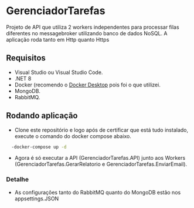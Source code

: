 # GerenciadorTarefas
Projeto de API que utiliza 2 workers independentes para processar filas diferentes no messagebroker utilizando banco de dados NoSQL.
A aplicação roda tanto em Http quanto Https

## Requisitos

- Visual Studio ou Visual Studio Code.
- .NET 8
- Docker (recomendo o [Docker Desktop](https://www.docker.com/products/docker-desktop/) pois foi o que utilizei.
- MongoDB.
- RabbitMQ.

## Rodando aplicação
- Clone este repositório e logo após de certificar que está tudo instalado, execute o comando do docker compose abaixo.
  
```bash
  -docker-compose up -d
```
- Agora é só executar a API (GerenciadorTarefas.API) junto aos Workers (GerenciadorTarefas.GerarRelatorio e GerenciadorTarefas.EnviarEmail).

### Detalhe
- As configurações tanto do RabbitMQ quanto do MongoDB estão nos appsettings.JSON
